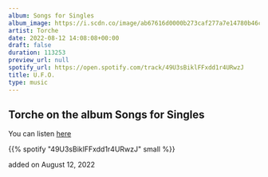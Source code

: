 ```yaml
---
album: Songs for Singles
album_image: https://i.scdn.co/image/ab67616d0000b273caf277a7e14780b46cf4bd7d
artist: Torche
date: 2022-08-12 14:08:08+00:00
draft: false
duration: 113253
preview_url: null
spotify_url: https://open.spotify.com/track/49U3sBiklFFxdd1r4URwzJ
title: U.F.O.
type: music
---
```



## Torche on the album Songs for Singles

You can listen [here](https://open.spotify.com/track/49U3sBiklFFxdd1r4URwzJ)

{{% spotify "49U3sBiklFFxdd1r4URwzJ" small %}}

added on August 12, 2022